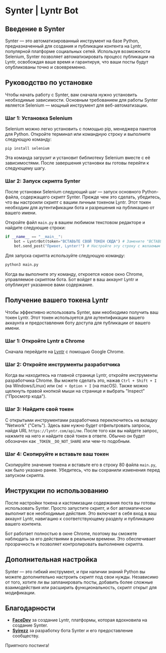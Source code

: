# Synter | Lyntr Bot  

## Введение в Synter

Synter — это автоматизированный инструмент на базе Python, предназначенный для создания и публикации контента на Lyntr, популярной платформе социальных сетей. Используя возможности Selenium, Synter позволяет автоматизировать процесс публикации на Lyntr, освобождая ваше время и гарантируя, что ваши посты будут опубликованы точно и своевременно.

## Руководство по установке

Чтобы начать работу с Synter, вам сначала нужно установить необходимые зависимости. Основным требованием для работы Synter является Selenium — мощный инструмент для веб-автоматизации.

### Шаг 1: Установка Selenium

Selenium можно легко установить с помощью pip, менеджера пакетов для Python. Откройте терминал или командную строку и выполните следующую команду:

```pypi
pip install selenium
```

Эта команда загрузит и установит библиотеку Selenium вместе с её зависимостями. После завершения установки вы готовы перейти к следующему шагу.

### Шаг 2: Запуск скрипта Synter

После установки Selenium следующий шаг — запуск основного Python-файла, содержащего скрипт Synter. Прежде чем это сделать, убедитесь, что вы настроили скрипт с вашим личным токеном Lyntr. Этот токен необходим для аутентификации бота и разрешения на публикацию от вашего имени.

Откройте файл `main.py` в вашем любимом текстовом редакторе и найдите следующие строки:

```python
if __name__ == "__main__":
    bot = LyntrBot(token="ВСТАВЬТЕ СВОЙ ТОКЕН СЮДА") # Замените "ВСТАВЬТЕ СВОЙ ТОКЕН СЮДА" на ваш реальный токен
    bot.send_post("Привет, Lynter!") # Настройте эту строку с желаемым содержанием поста
```

Для запуска скрипта используйте следующую команду:

```python
python3 main.py
```

Когда вы выполните эту команду, откроется новое окно Chrome, управляемое скриптом бота. Бот войдет в ваш аккаунт Lyntr и опубликует указанное вами содержание.

## Получение вашего токена Lyntr

Чтобы эффективно использовать Synter, вам необходимо получить ваш токен Lyntr. Этот токен используется для аутентификации вашего аккаунта и предоставления боту доступа для публикации от вашего имени.

### Шаг 1: Откройте Lyntr в Chrome

Сначала перейдите на [Lyntr](https://lyntr.com/) с помощью Google Chrome.

### Шаг 2: Откройте инструменты разработчика

Когда вы находитесь на главной странице Lyntr, откройте инструменты разработчика Chrome. Вы можете сделать это, нажав `Ctrl + Shift + I` (на Windows/Linux) или `Cmd + Option + I` (на macOS). Также можно щелкнуть правой кнопкой мыши на странице и выбрать "Inspect" ("Просмотр кода").

### Шаг 3: Найдите свой токен

С открытыми инструментами разработчика переключитесь на вкладку "Network" ("Сеть"). Здесь вам нужно будет отфильтровать запросы, найдя URL `https://lyntr.com/api/me`. После того как вы найдете запрос, нажмите на него и найдите свой токен в ответе. Обычно он будет обозначен как `_TOKEN__DO_NOT_SHARE` или чем-то подобным.

### Шаг 4: Скопируйте и вставьте ваш токен

Скопируйте значение токена и вставьте его в строку 80 файла `main.py`, как было указано ранее. Убедитесь, что вы сохранили изменения перед запуском скрипта.

## Инструкции по использованию

После настройки токена и кастомизации содержания поста вы готовы использовать Synter. Просто запустите скрипт, и бот автоматически выполнит все необходимые действия. Это включает в себя вход в ваш аккаунт Lyntr, навигацию к соответствующему разделу и публикацию вашего контента.

Бот работает полностью в окне Chrome, поэтому вы сможете наблюдать за его действиями в реальном времени. Это обеспечивает прозрачность и позволяет контролировать выполнение скрипта.

## Дополнительная настройка

Synter — это гибкий инструмент, и при наличии знаний Python вы можете дополнительно настроить скрипт под свои нужды. Независимо от того, хотите ли вы запланировать посты, добавить более сложные взаимодействия или расширить функциональность, скрипт открыт для модификации.

## Благодарности

- **[FaceDev](https://github.com/face-hh)** за создание Lyntr, платформы, которая вдохновила на создание Synter.
- **[Syirezz](https://github.com/KaliUser)** за разработку бота Synter и его предоставление сообществу.

Приятного постинга!